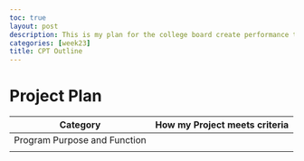 ```yaml
---
toc: true
layout: post
description: This is my plan for the college board create performance task
categories: [week23]
title: CPT Outline
---
```


# Project Plan

| Category | How my Project meets criteria |
|-|-|
|Program Purpose and Function <br>||
|||